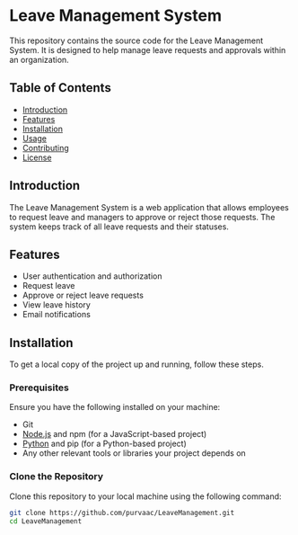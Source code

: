 # Leave Management System

This repository contains the source code for the Leave Management System. It is designed to help manage leave requests and approvals within an organization.

## Table of Contents

- [Introduction](#introduction)
- [Features](#features)
- [Installation](#installation)
- [Usage](#usage)
- [Contributing](#contributing)
- [License](#license)

## Introduction

The Leave Management System is a web application that allows employees to request leave and managers to approve or reject those requests. The system keeps track of all leave requests and their statuses.

## Features

- User authentication and authorization
- Request leave
- Approve or reject leave requests
- View leave history
- Email notifications

## Installation

To get a local copy of the project up and running, follow these steps.

### Prerequisites

Ensure you have the following installed on your machine:
- Git
- [Node.js](https://nodejs.org/) and npm (for a JavaScript-based project)
- [Python](https://www.python.org/) and pip (for a Python-based project)
- Any other relevant tools or libraries your project depends on

### Clone the Repository

Clone this repository to your local machine using the following command:

```sh
git clone https://github.com/purvaac/LeaveManagement.git
cd LeaveManagement
